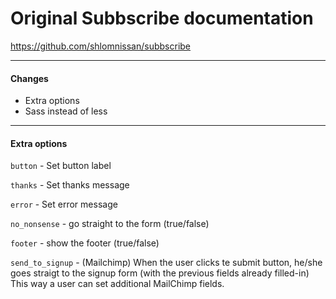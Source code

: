 # Original Subbscribe documentation
https://github.com/shlomnissan/subbscribe

 - - -
 
#### Changes

* Extra options
* Sass instead of less

- - -

#### Extra options

`button` - Set button label

`thanks` - Set thanks message

`error` - Set error message

`no_nonsense` - go straight to the form (true/false)

`footer` - show the footer (true/false)

`send_to_signup` - (Mailchimp) When the user clicks te submit button, he/she goes straigt to the signup form (with the previous fields already filled-in) This way a user can set additional MailChimp fields.
